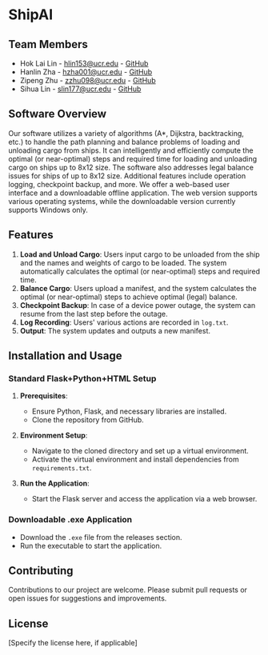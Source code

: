 
# ShipAI

## Team Members
- Hok Lai Lin - hlin153@ucr.edu - [GitHub](https://github.com/windasadf)
- Hanlin Zha - hzha001@ucr.edu - [GitHub](https://github.com/AozakiKoriko)
- Zipeng Zhu - zzhu098@ucr.edu - [GitHub](https://github.com/zzhu17)
- Sihua Lin - slin177@ucr.edu - [GitHub](https://github.com/Linsihua)

## Software Overview
Our software utilizes a variety of algorithms (A*, Dijkstra, backtracking, etc.) to handle the path planning and balance problems of loading and unloading cargo from ships. It can intelligently and efficiently compute the optimal (or near-optimal) steps and required time for loading and unloading cargo on ships up to 8x12 size. The software also addresses legal balance issues for ships of up to 8x12 size. Additional features include operation logging, checkpoint backup, and more. We offer a web-based user interface and a downloadable offline application. The web version supports various operating systems, while the downloadable version currently supports Windows only.

## Features
1. **Load and Unload Cargo**: Users input cargo to be unloaded from the ship and the names and weights of cargo to be loaded. The system automatically calculates the optimal (or near-optimal) steps and required time.
2. **Balance Cargo**: Users upload a manifest, and the system calculates the optimal (or near-optimal) steps to achieve optimal (legal) balance.
3. **Checkpoint Backup**: In case of a device power outage, the system can resume from the last step before the outage.
4. **Log Recording**: Users' various actions are recorded in `log.txt`.
5. **Output**: The system updates and outputs a new manifest.

## Installation and Usage
### Standard Flask+Python+HTML Setup
1. **Prerequisites**: 
   - Ensure Python, Flask, and necessary libraries are installed.
   - Clone the repository from GitHub.

2. **Environment Setup**:
   - Navigate to the cloned directory and set up a virtual environment.
   - Activate the virtual environment and install dependencies from `requirements.txt`.

3. **Run the Application**:
   - Start the Flask server and access the application via a web browser.

### Downloadable .exe Application
- Download the `.exe` file from the releases section.
- Run the executable to start the application.

## Contributing
Contributions to our project are welcome. Please submit pull requests or open issues for suggestions and improvements.

## License
[Specify the license here, if applicable]